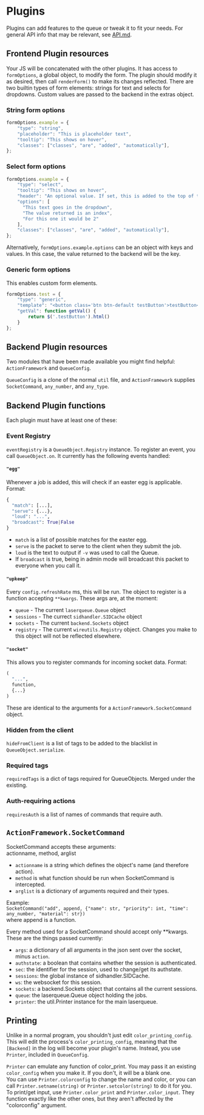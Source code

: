 # Plugins
Plugins can add features to the queue or tweak it to fit your needs. For general API info that may be relevant, see [API.md](../API.md).

## Frontend Plugin resources
Your JS will be concatenated with the other plugins. It has access to `formOptions`, a global object, to modify the form. The plugin should modify it as desired, then call `renderForm()` to make its changes reflected. There are two builtin types of form elements: strings for text and selects for dropdowns. Custom values are passed to the backend in the extras object.

### String form options
```js
formOptions.example = {
    "type": "string",
    "placeholder": "This is placeholder text",
    "tooltip": "This shows on hover",
    "classes": ["classes", "are", "added", "automatically"],
};
```

### Select form options
```js
formOptions.example = {
    "type": "select",
    "tooltip": "This shows on hover",
    "header": "An optional value. If set, this is added to the top of the dropdown, disabled but selected.",
    "options": [
      "This text goes in the dropdown",
      "The value returned is an index",
      "For this one it would be 2"
    ],
    "classes": ["classes", "are", "added", "automatically"],
};
```

Alternatively, `formOptions.example.options` can be an object with keys and values. In this case, the value returned to the backend will be the key.

### Generic form options
This enables custom form elements.
```js
formOptions.test = {
	"type": "generic",
	"template": "<button class='btn btn-default testButton'>testButton</button>",
	"getVal": function getVal() {
		return $('.testButton').html()
	}
};
```

## Backend Plugin resources
Two modules that have been made available you might find helpful:  
`ActionFramework` and `QueueConfig`.

`QueueConfig` is a clone of the normal `util` file, and `ActionFramework` supplies `SocketCommand`, `any_number`, and `any_type`.  

## Backend Plugin functions
Each plugin must have at least one of these:
### Event Registry
`eventRegistry` is a `QueueObject.Registry` instance. To register an event, you call `QueueObject.on`. It currently has the following events handled:

#### `"egg"`
Whenever a job is added, this will check if an easter egg is applicable.  
Format:
```python
{
  "match": [...],
  "serve": {...},
  "loud": "...",
  "broadcast": True|False
}
```
* `match` is a list of possible matches for the easter egg.  
* `serve` is the packet to serve to the client when they submit the job.  
* `loud` is the text to output if `-v` was used to call the Queue.  
* If `broadcast` is true, being in admin mode will broadcast this packet to everyone when you call it.

#### `"upkeep"`
Every `config.refreshRate` ms, this will be run. The object to register is a function accepting `**kwargs`. These args are, at the moment:
* `queue` - The current `laserqueue.Queue` object
* `sessions` - The currect `sidhandler.SIDCache` object
* `sockets` - The current `backend.Sockets` object
* `registry` - The current `wireutils.Registry` object. Changes you make to this object will not be reflected elsewhere.

#### `"socket"`
This allows you to register commands for incoming socket data.
Format:
```python
(
  "...",
  function,
  {...}
)
```
These are identical to the arguments for a `ActionFramework.SocketCommand` object.

### Hidden from the client
`hideFromClient` is a list of tags to be added to the blacklist in `QueueObject.serialize`.

### Required tags
`requiredTags` is a dict of tags required for QueueObjects. Merged under the existing.

### Auth-requiring actions
`requiresAuth` is a list of names of commands that require auth.

## `ActionFramework.SocketCommand`
SocketCommand accepts these arguments:  
actionname, method, arglist
* `actionname` is a string which defines the object's name (and therefore action).
* `method` is what function should be run when SocketCommand is intercepted.
* `arglist` is a dictionary of arguments required and their types.

Example:  
`SocketCommand("add", append, {"name": str, "priority": int, "time": any_number, "material": str})`  
where append is a function.  

Every method used for a SocketCommand should accept only **kwargs. These are the things passed currently:
* `args`: a dictionary of all arguments in the json sent over the socket, minus `action`.
* `authstate`: a boolean that contains whether the session is authenticated.
* `sec`: the identifier for the session, used to change/get its authstate.
* `sessions`: the global instance of sidhandler.SIDCache.
* `ws`: the websocket for this session.
* `sockets`: a backend.Sockets object that contains all the current sessions.
* `queue`: the laserqueue.Queue object holding the jobs.
* `printer`: the util.Printer instance for the main laserqueue.

## Printing
Unlike in a normal program, you shouldn't just edit `color_printing_config`. This will edit the process's `color_printing_config`, meaning that the `[Backend]` in the log will become your plugin's name. Instead, you use `Printer`, included in `QueueConfig`.  

`Printer` can emulate any function of color_print. You may pass it an existing `color_config` when you make it. If you don't, it will be a blank one.  
You can use `Printer.colorconfig` to change the name and color, or you can call `Printer.setname(string)` or `Printer.setcolor(string)` to do it for you.  
To print/get input, use `Printer.color_print` and `Printer.color_input`. They function exactly like the other ones, but they aren't affected by the "colorconfig" argument.
